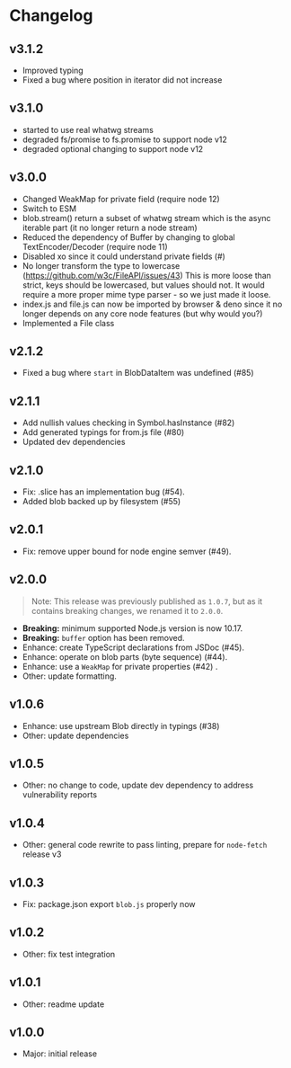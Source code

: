 Changelog
=========

## v3.1.2

- Improved typing
- Fixed a bug where position in iterator did not increase

## v3.1.0
- started to use real whatwg streams
- degraded fs/promise to fs.promise to support node v12
- degraded optional changing to support node v12

## v3.0.0
- Changed WeakMap for private field (require node 12)
- Switch to ESM
- blob.stream() return a subset of whatwg stream which is the async iterable part
  (it no longer return a node stream)
- Reduced the dependency of Buffer by changing to global TextEncoder/Decoder (require node 11)
- Disabled xo since it could understand private fields (#)
- No longer transform the type to lowercase (https://github.com/w3c/FileAPI/issues/43)
  This is more loose than strict, keys should be lowercased, but values should not.
  It would require a more proper mime type parser - so we just made it loose.
- index.js and file.js can now be imported by browser & deno since it no longer depends on any
  core node features (but why would you?)
- Implemented a File class

## v2.1.2
- Fixed a bug where `start` in BlobDataItem was undefined (#85)

## v2.1.1
- Add nullish values checking in Symbol.hasInstance (#82)
- Add generated typings for from.js file (#80)
- Updated dev dependencies

## v2.1.0
- Fix: .slice has an implementation bug (#54).
- Added blob backed up by filesystem (#55)

## v2.0.1

- Fix: remove upper bound for node engine semver (#49).

## v2.0.0

> Note: This release was previously published as `1.0.7`, but as it contains breaking changes, we renamed it to `2.0.0`.

- **Breaking:** minimum supported Node.js version is now 10.17.
- **Breaking:** `buffer` option has been removed.
- Enhance: create TypeScript declarations from JSDoc (#45).
- Enhance: operate on blob parts (byte sequence) (#44).
- Enhance: use a `WeakMap` for private properties (#42) .
- Other: update formatting.

## v1.0.6

- Enhance: use upstream Blob directly in typings (#38)
- Other: update dependencies

## v1.0.5

- Other: no change to code, update dev dependency to address vulnerability reports

## v1.0.4

- Other: general code rewrite to pass linting, prepare for `node-fetch` release v3

## v1.0.3

- Fix: package.json export `blob.js` properly now

## v1.0.2

- Other: fix test integration

## v1.0.1

- Other: readme update

## v1.0.0

- Major: initial release
